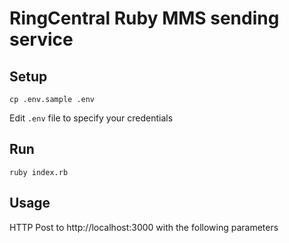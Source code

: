 # RingCentral Ruby MMS sending service


## Setup

```
cp .env.sample .env
```

Edit `.env` file to specify your credentials


## Run

```
ruby index.rb
```


## Usage

HTTP Post to http://localhost:3000 with the following parameters

